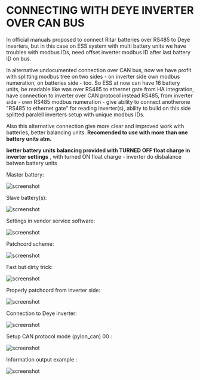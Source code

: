 # CONNECTING WITH DEYE INVERTER OVER CAN BUS

In official manuals proposed to connect Ritar batteries over RS485 to Deye inverters, 
but in this case on ESS system with multi battery units we have troubles with modbus IDs, 
need offset inverter modbus ID after last battery ID on bus. </br>

In alternative undocumented connection over CAN bus, now we have profit with splitting modbus tree on 
two sides - on inverter side own modbus numeration, on batteries side - too. So ESS at now can have 16 battery units, 
be readable like was over RS485 to ethernet gate from HA integration, have connection to inverter over CAN protocol instead RS485, 
from inverter side - own RS485 modbus numeration - give ability to connect anotherone "RS485 to ethernet gate" for reading inverter(s), 
ability to build on this side splitted paralell inverters setup with unique modbus IDs. </br>

Also this alternative connection give more clear and improved work with batteries, better balancing units. **Recomended to use with more than one battery units atm.**</br>

__better battery units balancing provided with TURNED OFF float charge in inverter settings__ , with turned ON float charge - inverter do disbalance betwen battery units </br>

Master battery:

![screenshot](https://github.com/mamontuka/ritar-bms-ha/blob/main/software_and_documentation/RS485_adapters_and_ethernet_gates/UNDOCUMENTED_WIRING_WITH_DEYE/1_MASTER_battery.jpg)

Slave battery(s):

![screenshot](https://github.com/mamontuka/ritar-bms-ha/blob/main/software_and_documentation/RS485_adapters_and_ethernet_gates/UNDOCUMENTED_WIRING_WITH_DEYE/2_SLAVE_battery.jpg)

Settings in vendor service software:

![screenshot](https://github.com/mamontuka/ritar-bms-ha/blob/main/software_and_documentation/RS485_adapters_and_ethernet_gates/UNDOCUMENTED_WIRING_WITH_DEYE/3_settings_for_batteries_over_vendor_software.jpg)

Patchcord scheme:

![screenshot](https://github.com/mamontuka/ritar-bms-ha/blob/main/software_and_documentation/RS485_adapters_and_ethernet_gates/UNDOCUMENTED_WIRING_WITH_DEYE/4_patchcord_scheme.jpg)

Fast but dirty trick:

![screenshot](https://github.com/mamontuka/ritar-bms-ha/blob/main/software_and_documentation/RS485_adapters_and_ethernet_gates/UNDOCUMENTED_WIRING_WITH_DEYE/5_patchcord_fast_cut_n_join_example.jpg)

Properly patchcord from inverter side:

![screenshot](https://github.com/mamontuka/ritar-bms-ha/blob/main/software_and_documentation/RS485_adapters_and_ethernet_gates/UNDOCUMENTED_WIRING_WITH_DEYE/6_properly_patchcord_inverter_side.jpg)

Connection to Deye inverter:

![screenshot](https://github.com/mamontuka/ritar-bms-ha/blob/main/software_and_documentation/RS485_adapters_and_ethernet_gates/UNDOCUMENTED_WIRING_WITH_DEYE/7_connection_to_inverter.jpg)

Setup CAN protocol mode (pylon_can) 00 :

![screenshot](https://github.com/mamontuka/ritar-bms-ha/blob/main/software_and_documentation/RS485_adapters_and_ethernet_gates/UNDOCUMENTED_WIRING_WITH_DEYE/8_deye_CAN_lithium_mode_00.jpg)

Information output example :

![screenshot](https://github.com/mamontuka/ritar-bms-ha/blob/main/software_and_documentation/RS485_adapters_and_ethernet_gates/UNDOCUMENTED_WIRING_WITH_DEYE/9_deye_test_lab_with_2_ritar_batteries_over%20_CAN.jpg)

